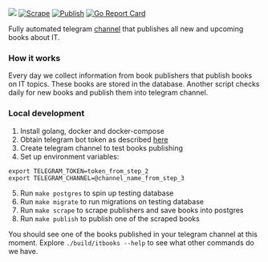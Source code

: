 ![](https://github.com/tommsawyer/itbooks/blob/main/banner.png)
[![Scrape](https://github.com/tommsawyer/itbooks/actions/workflows/scrape.yaml/badge.svg)](https://github.com/tommsawyer/itbooks/actions/workflows/scrape.yaml)
[![Publish](https://github.com/tommsawyer/itbooks/actions/workflows/publish.yaml/badge.svg)](https://github.com/tommsawyer/itbooks/actions/workflows/publish.yaml)
[![Go Report Card](https://goreportcard.com/badge/github.com/tommsawyer/itbooks)](https://goreportcard.com/report/github.com/tommsawyer/itbooks)

Fully automated telegram [channel](https://t.me/new_it_books) that publishes all new and upcoming books about IT.

### How it works
Every day we collect information from book publishers that publish books on IT topics. These books are stored in the database. Another script checks daily for new books and publish them into telegram channel.

### Local development

1. Install golang, docker and docker-compose
2. Obtain telegram bot token as described [here](https://core.telegram.org/bots/tutorial#obtain-your-bot-token)
3. Create telegram channel to test books publishing
4. Set up environment variables:
```
export TELEGRAM_TOKEN=token_from_step_2
export TELEGRAM_CHANNEL=@channel_name_from_step_3
```
5. Run `make postgres` to spin up testing database
6. Run `make migrate` to run migrations on testing database
7. Run `make scrape` to scrape publishers and save books into postgres
8. Run `make publish` to publish one of the scraped books

You should see one of the books published in your telegram channel at this moment. Explore `./build/itbooks --help` to see what other commands do we have.
